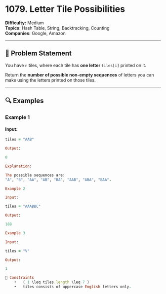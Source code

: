 # 1079. Letter Tile Possibilities

**Difficulty:** Medium  
**Topics:** Hash Table, String, Backtracking, Counting  
**Companies:** Google, Amazon  

---

## 📜 Problem Statement

You have `n` tiles, where each tile has **one letter** `tiles[i]` printed on it.  

Return the **number of possible non-empty sequences** of letters you can make using the letters printed on those tiles.

---

## 🔍 Examples

### **Example 1**
#### **Input:**
```ruby
tiles = "AAB"

Output:

8

Explanation:

The possible sequences are:
"A", "B", "AA", "AB", "BA", "AAB", "ABA", "BAA".

Example 2

Input:

tiles = "AAABBC"

Output:

188

Example 3

Input:

tiles = "V"

Output:

1

🔹 Constraints
	•	( 1 \leq tiles.length \leq 7 )
	•	tiles consists of uppercase English letters only.